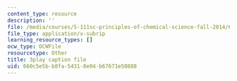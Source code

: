 ```yaml
---
content_type: resource
description: ''
file: /media/courses/5-111sc-principles-of-chemical-science-fall-2014/660c5e5bb8fa54318e04b67671e50888_pJdUR2uak2s.vtt
file_type: application/x-subrip
learning_resource_types: []
ocw_type: OCWFile
resourcetype: Other
title: 3play caption file
uid: 660c5e5b-b8fa-5431-8e04-b67671e50888
---
```

